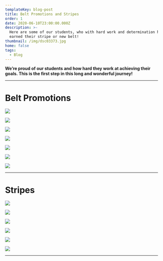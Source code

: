 ```yaml
---
templateKey: blog-post
title: Belt Promotions and Stripes
order: 1
date: 2020-06-10T23:00:00.000Z
description: >-
  Here are some of our students, who with hard work and determination have
  earned their stripe or new belt!
thumbnail: /img/dsc03373.jpg
home: false
tags:
  - Blog
---
```

**We’re proud of our students and how hard they work at achieving their goals. This is the first step in this long and wonderful journey!**

- - -

# **Belt Promotions**

![](/img/img_1800.jpg)

![](/img/img_1801.jpg)

![](/img/img_1802.jpg)

![](/img/img_7112.jpg)

![](/img/img_7113.jpg)

![](/img/img_1613.png)

![](/img/dsc05804.jpg)

- - -

# Stripes

![](/img/dsc07638.jpg)

![](/img/dsc07226.jpg)

![](/img/dsc07217.jpg)

![](/img/img_1469.jpg)

![](/img/dsc05003.jpg)

![](/img/dsc04785.jpg)

- - -
